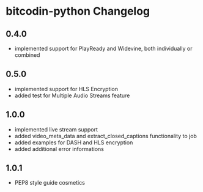 # bitcodin-python Changelog

## 0.4.0
* implemented support for PlayReady and Widevine, both individually or combined

## 0.5.0
* implemented support for HLS Encryption
* added test for Multiple Audio Streams feature

## 1.0.0
* implemented live stream support
* added video_meta_data and extract_closed_captions functionality to job
* added examples for DASH and HLS encryption
* added additional error informations

## 1.0.1
* PEP8 style guide cosmetics

